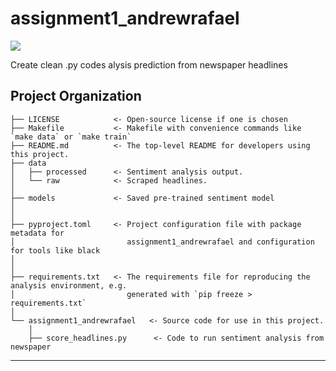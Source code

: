 # assignment1_andrewrafael

<a target="_blank" href="https://cookiecutter-data-science.drivendata.org/">
    <img src="https://img.shields.io/badge/CCDS-Project%20template-328F97?logo=cookiecutter" />
</a>

Create clean .py codes alysis prediction from newspaper headlines

## Project Organization

```
├── LICENSE            <- Open-source license if one is chosen
├── Makefile           <- Makefile with convenience commands like `make data` or `make train`
├── README.md          <- The top-level README for developers using this project.
├── data
│   ├── processed      <- Sentiment analysis output.
│   └── raw            <- Scraped headlines.
│
├── models             <- Saved pre-trained sentiment model
│
│
├── pyproject.toml     <- Project configuration file with package metadata for 
│                         assignment1_andrewrafael and configuration for tools like black
│
│
├── requirements.txt   <- The requirements file for reproducing the analysis environment, e.g.
│                         generated with `pip freeze > requirements.txt`
│
└── assignment1_andrewrafael   <- Source code for use in this project.
    │    
    ├── score_headlines.py      <- Code to run sentiment analysis from newspaper
```

--------

